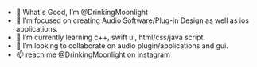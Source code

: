 - 👋 What's Good, I’m @DrinkingMoonlight
- 👀 I’m focused on creating Audio Software/Plug-in Design as well as ios applications.
- 🌱 I’m currently learning c++, swift ui, html/css/java script.
- 💞️ I’m looking to collaborate on audio plugin/applications and gui.
- 📫 reach me @DrinkingMoonlight on instagram

<!---
DrinkingMoonlight/DrinkingMoonlight is a ✨ special ✨ repository because its `README.md` (this file) appears on your GitHub profile.
You can click the Preview link to take a look at your changes.
--->
